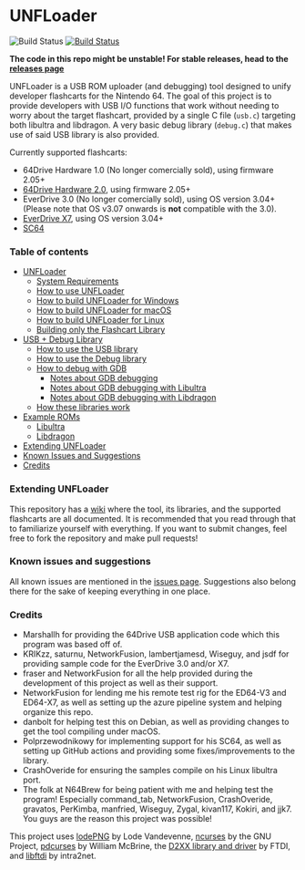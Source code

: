 # UNFLoader
![Build Status](https://github.com/buu342/N64-UNFLoader/actions/workflows/build.yml/badge.svg) [![Build Status](https://dev.azure.com/buu342/buu342/_apis/build/status/buu342.N64-UNFLoader?branchName=master)](https://dev.azure.com/buu342/buu342/_build/latest?definitionId=1&branchName=master)

**The code in this repo might be unstable! For stable releases, head to the [releases page](https://github.com/buu342/N64-UNFLoader/releases)**

UNFLoader is a USB ROM uploader (and debugging) tool designed to unify developer flashcarts for the Nintendo 64. The goal of this project is to provide developers with USB I/O functions that work without needing to worry about the target flashcart, provided by a single C file (`usb.c`) targeting both libultra and libdragon. A very basic debug library (`debug.c`) that makes use of said USB library is also provided.

Currently supported flashcarts:
* 64Drive Hardware 1.0 (No longer comercially sold), using firmware 2.05+
* [64Drive Hardware 2.0](http://64drive.retroactive.be/), using firmware 2.05+
* EverDrive 3.0 (No longer comercially sold), using OS version 3.04+ (Please note that OS v3.07 onwards is **not** compatible with the 3.0).
* [EverDrive X7](https://krikzz.com/store/home/55-everdrive-64-x7.html), using OS version 3.04+
* [SC64](https://github.com/Polprzewodnikowy/SummerCollection)


### Table of contents
* [UNFLoader](UNFLoader/README.md)
    - [System Requirements](UNFLoader/README.md#system-requirements)
    - [How to use UNFLoader](UNFLoader/README.md#how-to-use-unfloader)
    - [How to build UNFLoader for Windows](UNFLoader/README.md#how-to-build-unfloader-for-windows)
    - [How to build UNFLoader for macOS](UNFLoader/README.md#how-to-build-unfloader-for-macOS)
    - [How to build UNFLoader for Linux](UNFLoader/README.md#how-to-build-unfloader-for-linux)
    - [Building only the Flashcart Library](UNFLoader/README.md#building-only-the-flashcart-library)
* [USB + Debug Library](USB%2BDebug%20Library/README.md)
    - [How to use the USB library](USB%2BDebug%20Library/README.md#how-to-use-the-usb-library)
    - [How to use the Debug library](USB%2BDebug%20Library/README.md#how-to-use-the-debug-library)
    - [How to debug with GDB](USB%2BDebug%20Library/README.md#how-to-debug-with-gdb)
        * [Notes about GDB debugging](USB%2BDebug%20Library/README.md#notes-about-gdb-debugging)
        * [Notes about GDB debugging with Libultra](USB%2BDebug%20Library/README.md#notes-about-gdb-debugging-with-libultra)
        * [Notes about GDB debugging with Libdragon](USB%2BDebug%20Library/README.md#notes-about-gdb-debugging-with-libdragon)
    - [How these libraries work](USB%2BDebug%20Library/README.md#how-these-libraries-work)
* [Example ROMs](Examples/README.md)
    - [Libultra](Examples/Libultra/README.md#libultra-examples)
    - [Libdragon](Examples/Libdragon/README.md#libdragon-examples)
* [Extending UNFLoader](#extending-unfloader)
* [Known Issues and Suggestions](#known-issues-and-suggestions)
* [Credits](#credits)


### Extending UNFLoader

This repository has a [wiki](https://github.com/buu342/N64-UNFLoader/wiki) where the tool, its libraries, and the supported flashcarts are all documented. It is recommended that you read through that to familiarize yourself with everything. If you want to submit changes, feel free to fork the repository and make pull requests!


### Known issues and suggestions

All known issues are mentioned in the [issues page](https://github.com/buu342/N64-UNFLoader/issues). Suggestions also belong there for the sake of keeping everything in one place.


### Credits
* Marshallh for providing the 64Drive USB application code which this program was based off of.
* KRIKzz, saturnu, NetworkFusion, lambertjamesd, Wiseguy, and jsdf for providing sample code for the EverDrive 3.0 and/or X7.
* fraser and NetworkFusion for all the help provided during the development of this project as well as their support.
* NetworkFusion for lending me his remote test rig for the ED64-V3 and ED64-X7, as well as setting up the azure pipeline system and helping organize this repo.
* danbolt for helping test this on Debian, as well as providing changes to get the tool compiling under macOS.
* Polprzewodnikowy for implementing support for his SC64, as well as setting up GitHub actions and providing some fixes/improvements to the library.
* CrashOveride for ensuring the samples compile on his Linux libultra port.
* The folk at N64Brew for being patient with me and helping test the program! Especially command_tab, NetworkFusion, CrashOveride, gravatos, PerKimba, manfried, Wiseguy, Zygal, kivan117, Kokiri, and jjk7. You guys are the reason this project was possible!



This project uses [lodePNG](https://github.com/lvandeve/lodepng) by Lode Vandevenne, [ncurses](https://invisible-island.net/ncurses/) by the GNU Project, [pdcurses](https://github.com/wmcbrine/PDCurses) by William McBrine, the [D2XX library and driver](https://www.ftdichip.com/Drivers/D2XX.htm) by FTDI, and [libftdi](https://www.intra2net.com/en/developer/libftdi/index.php) by intra2net.
